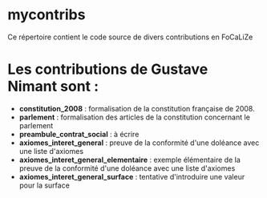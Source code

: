 mycontribs
==

<p>Ce répertoire contient le code source de divers contributions en FoCaLiZe</p>

# Les contributions de Gustave Nimant sont :

* __constitution_2008__ : formalisation de la constitution française de 2008.
* __parlement__ : formalisation des articles de la constitution concernant le parlement 
* __preambule_contrat_social__ : à écrire
* __axiomes_interet_general__ : preuve de la conformité d'une doléance avec une liste d'axiomes
* __axiomes_interet_general_elementaire__ : exemple élémentaire de la preuve de la conformité d'une doléance avec une liste d'axiomes
* __axiomes_interet_general_surface__ : tentative d'introduire une valeur pour la surface